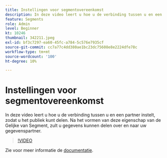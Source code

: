 ```yaml
---
title: Instellingen voor segmentovereenkomst
description: In deze video leert u hoe u de verbinding tussen u en een partner instelt, zodat u het publiek kunt delen. Na het vormen van deze eigenschap van de Gelijke van Segment, u... (de beschrijvingen zouden tussen 60 en 160 karakters moeten zijn)
feature: Segments
role: Admin
level: Beginner
kt: 10246
thumbnail: 342211.jpeg
exl-id: bf3c7297-ea60-45fc-a784-5c576e7935cf
source-git-commit: cc7a77c4dd380ae1bc23dc75608e8e2224dfe78c
workflow-type: tm+mt
source-wordcount: '100'
ht-degree: 10%

---
```


# Instellingen voor segmentovereenkomst

In deze video leert u hoe u de verbinding tussen u en een partner instelt, zodat u het publiek kunt delen. Na het vormen van deze eigenschap van de Gelijke van Segment, zult u gegevens kunnen delen over en naar uw gegevenspartner.

>[!VIDEO](https://video.tv.adobe.com/v/342211/?quality=12&learn=on)

Zie voor meer informatie de [documentatie](https://experienceleague.adobe.com/docs/experience-platform/segmentation/ui/segment-match/overview.html?lang=nl).
